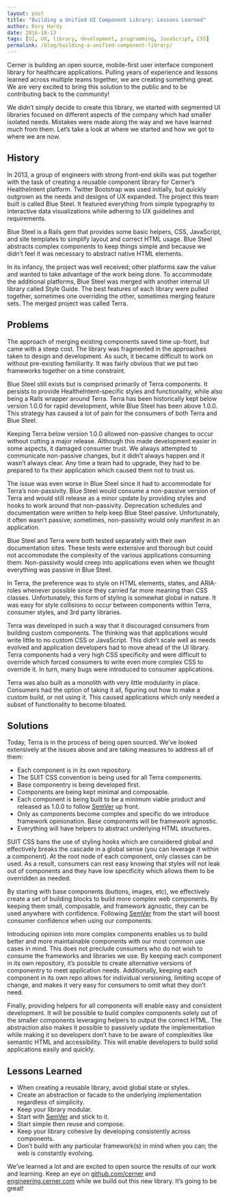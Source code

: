 ```yaml
---
layout: post
title: "Building a Unified UI Component Library: Lessons Learned"
author: Rory Hardy
date: 2016-10-13
tags: [UI, UX, library, development, programming, JavaScript, CSS]
permalink: /blog/building-a-unified-component-library/
---
```


Cerner is building an open source, mobile-first user interface component library for healthcare applications. Pulling years of experience and lessons learned across multiple teams together, we are creating something great. We are very excited to bring this solution to the public and to be contributing back to the community!

We didn’t simply decide to create this library, we started with segmented UI libraries focused on different aspects of the company which had smaller isolated needs. Mistakes were made along the way and we have learned much from them. Let’s take a look at where we started and how we got to where we are now.

## History
In 2013, a group of engineers with strong front-end skills was put together with the task of creating a reusable component library for Cerner’s HealtheIntent platform. Twitter Bootstrap was used initially, but quickly outgrown as the needs and designs of UX expanded. The project this team built is called Blue Steel. It featured everything from simple typography to interactive data visualizations while adhering to UX guidelines and requirements.

Blue Steel is a Rails gem that provides some basic helpers, CSS, JavaScript, and site templates to simplify layout and correct HTML usage. Blue Steel abstracts complex components to keep things simple and because we didn’t feel it was necessary to abstract native HTML elements.

In its infancy, the project was well received; other platforms saw the value and wanted to take advantage of the work being done. To accommodate the additional platforms, Blue Steel was merged with another internal UI library called Style Guide. The best features of each library were pulled together, sometimes one overriding the other, sometimes merging feature sets. The merged project was called Terra.

## Problems
The approach of merging existing components saved time up-front, but came with a steep cost. The library was fragmented in the approaches taken to design and development. As such, it became difficult to work on without pre-existing familiarity. It was fairly obvious that we put two frameworks together on a time constraint.

Blue Steel still exists but is comprised primarily of Terra components. It persists to provide HealtheIntent-specific styles and functionality, while also being a Rails wrapper around Terra. Terra has been historically kept below version 1.0.0 for rapid development, while Blue Steel has been above 1.0.0. This strategy has caused a lot of pain for the consumers of both Terra and Blue Steel.

Keeping Terra below version 1.0.0 allowed non-passive changes to occur without cutting a major release. Although this made development easier in some aspects, it damaged consumer trust. We always attempted to communicate non-passive changes, but it didn’t always happen and it wasn’t always clear. Any time a team had to upgrade, they had to be prepared to fix their application which caused them not to trust us.

The issue was even worse in Blue Steel since it had to accommodate for Terra’s non-passivity. Blue Steel would consume a non-passive version of Terra and would still release as a minor update by providing styles and hooks to work around that non-passivity. Deprecation schedules and documentation were written to help keep Blue Steel passive. Unfortunately, it often wasn’t passive; sometimes, non-passivity would only manifest in an application. 

Blue Steel and Terra were both tested separately with their own documentation sites. These tests were extensive and thorough but could not accommodate the complexity of the various applications consuming them. Non-passivity would creep into applications even when we thought everything was passive in Blue Steel.

In Terra, the preference was to style on HTML elements, states, and ARIA-roles whenever possible since they carried far more meaning than CSS classes. Unfortunately, this form of styling is somewhat global in nature. It was easy for style collisions to occur between components within Terra, consumer styles, and 3rd party libraries.

Terra was developed in such a way that it discouraged consumers from building custom components. The thinking was that applications would write little to no custom CSS or JavaScript. This didn’t scale well as needs evolved and application developers had to move ahead of the UI library. Terra components had a very high CSS specificity and were difficult to override which forced consumers to write even more complex CSS to override it. In turn, many bugs were introduced to consumer applications.

Terra was also built as a monolith with very little modularity in place. Consumers had the option of taking it all, figuring out how to make a custom build, or not using it. This caused applications which only needed a subset of functionality to become bloated.

## Solutions
Today, Terra is in the process of being open sourced. We’ve looked extensively at the issues above and are taking measures to address all of them:

- Each component is in its own repository.
- The SUIT CSS convention is being used for all Terra components.
- Base componentry is being developed first.
- Components are being kept minimal and composable.
- Each component is being built to be a minimum viable product and released as 1.0.0 to follow [SemVer] up front.
- Only as components become complex and specific do we introduce framework opinionation. Base components will be framework agnostic.
- Everything will have helpers to abstract underlying HTML structures.

SUIT CSS bans the use of styling hooks which are considered global and effectively breaks the cascade in a global sense (you can leverage it within a component). At the root node of each component, only classes can be used. As a result, consumers can rest easy knowing that styles will not leak out of components and they have low specificity which allows them to be overridden as needed.

By starting with base components (buttons, images, etc), we effectively create a set of building blocks to build more complex web components. By keeping them small, composable, and framework agnostic, they can be used anywhere with confidence. Following [SemVer] from the start will boost consumer confidence when using our components.

Introducing opinion into more complex components enables us to build better and more maintainable components with our most common use cases in mind. This does not preclude consumers who do not wish to consume the frameworks and libraries we use. By keeping each component in its own repository, it’s possible to create alternative versions of componentry to meet application needs. Additionally, keeping each component in its own repo allows for individual versioning, limiting scope of change, and makes it very easy for consumers to omit what they don’t need.

Finally, providing helpers for all components will enable easy and consistent development. It will be possible to build complex components solely out of the smaller components leveraging helpers to output the correct HTML. The abstraction also makes it possible to passively update the implementation while making it so developers don’t have to be aware of complexities like semantic HTML and accessibility. This will enable developers to build solid applications easily and quickly.

## Lessons Learned

- When creating a reusable library, avoid global state or styles.
- Create an abstraction or facade to the underlying implementation regardless of simplicity.
- Keep your library modular.
- Start with [SemVer] and stick to it.
- Start simple then reuse and compose.
- Keep your library cohesive by developing consistently across components.
- Don’t build with any particular framework(s) in mind when you can; the web is constantly evolving.

We’ve learned a lot and are excited to open source the results of our work and learning. Keep an eye on [github.com/cerner](https://github.com/cerner/) and [engineering.cerner.com](http://engineering.cerner.com/) while we build out this new library. It’s going to be great!

[SemVer]: http://semver.org/

